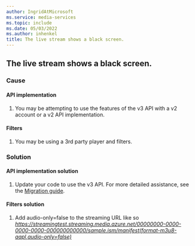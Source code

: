```yaml
---
author: IngridAtMicrosoft
ms.service: media-services
ms.topic: include
ms.date: 05/03/2022
ms.author: inhenkel
title: The live stream shows a black screen.
---
```


<!-- 2202110010000084 -->

## The live stream shows a black screen.

### Cause

#### API implementation

1. You may be attempting to use the features of the v3 API with a v2 account or a v2 API implementation.

#### Filters

1. You may be using a 3rd party player and filters.

### Solution

#### API implementation solution

1. Update your code to use the v3 API. For more detailed assistance, see the [Migration guide](migrate-v-2-v-3-migration-introduction.md).

#### Filters solution

1. Add audio-only=false to the streaming URL like so *https://streamingtest.streaming.media.azure.net/00000000-0000-0000-0000-000000000000/sample.ism/manifest(format-m3u8-aapl,audio-only=false)*
